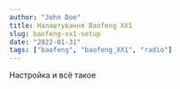 ```yaml
---
author: "John Doe"
title: Налаштування Baofeng XX1
slug: baofeng-xx1-setup
date: "2022-01-31"
tags: ["baofeng", "baofeng_XX1", "radio"]
---
```


Настройка и всё такое